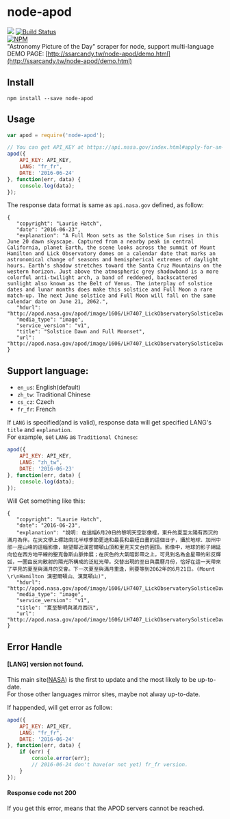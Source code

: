 # node-apod
![](https://david-dm.org/SSARCandy/node-apod.svg) [![Build Status](https://travis-ci.org/SSARCandy/node-apod.svg?branch=master)](https://travis-ci.org/SSARCandy/node-apod)  
[![NPM](https://nodei.co/npm/node-apod.png?downloads=true)](https://nodei.co/npm/node-apod/)  
"Astronomy Picture of the Day" scraper for node, support multi-language  
DEMO PAGE: [http://ssarcandy.tw/node-apod/demo.html](http://ssarcandy.tw/node-apod/demo.html) 

## Install

```
npm install --save node-apod
``` 

## Usage

```js
var apod = require('node-apod');

// You can get API_KEY at https://api.nasa.gov/index.html#apply-for-an-api-key
apod({
    API_KEY: API_KEY,
    LANG: "fr_fr",
    DATE: '2016-06-24'
}, function(err, data) {
    console.log(data);
});
```

The response data format is same as `api.nasa.gov` defined, as follow:
```
{
   "copyright": "Laurie Hatch",
   "date": "2016-06-23",
   "explanation": "A Full Moon sets as the Solstice Sun rises in this June 20 dawn skyscape. Captured from a nearby peak in central California, planet Earth, the scene looks across the summit of Mount Hamilton and Lick Observatory domes on a calendar date that marks an astronomical change of seasons and hemispherical extremes of daylight hours. Earth's shadow stretches toward the Santa Cruz Mountains on the western horizon. Just above the atmospheric grey shadowband is a more colorful anti-twilight arch, a band of reddened, backscattered sunlight also known as the Belt of Venus. The interplay of solstice dates and lunar months does make this solstice and Full Moon a rare match-up. The next June solstice and Full Moon will fall on the same calendar date on June 21, 2062.",
   "hdurl": "http://apod.nasa.gov/apod/image/1606/LH7407_LickObservatorySolsticeDawnMoonset_1440x960.jpg",
   "media_type": "image",
   "service_version": "v1",
   "title": "Solstice Dawn and Full Moonset",
   "url": "http://apod.nasa.gov/apod/image/1606/LH7407_LickObservatorySolsticeDawnMoonset_1024x683.jpg"
}
```

## Support language:
 - `en_us`: English(default)
 - `zh_tw`: Traditional Chinese
 - `cs_cz`: Czech
 - `fr_fr`: French

If `LANG` is specified(and is valid), response data will get specified LANG's `title` and `explanation`.  
For example, set `LANG` as `Traditional Chinese`:

```js
apod({
    API_KEY: API_KEY,
    LANG: "zh_tw",
    DATE: '2016-06-23'
}, function(err, data) {
    console.log(data);
});
```  

Will Get something like this: 

```
{
   "copyright": "Laurie Hatch",
   "date": "2016-06-23",
   "explanation": "說明: 在這幅6月20日的黎明天空影像裡，東升的夏至太陽有西沉的滿月為伴。在天文學上標誌南北半球季節更迭和最長和最短白畫的這個日子，攝於地球．加州中部一座山峰的這幅影像，眺望鄰近漢密爾頓山頂和里克天文台的圓頂。影像中，地球的影子綿延向位在西方地平線的聖克魯斯山脈伸展；在灰色的大氣暗影帶之上，可見到名為金星帶的彩反輝弧，一圈由反向散射的陽光所構成的泛紅光帶。交替出現的至日與農曆月份，恰好在這一天帶來了罕見的夏至與滿月的交會。下一次夏至與滿月重逢，則要等到2062年的6月21日。(Mount \r\nHamilton 漢密爾頓山、漢莫頓山)",
   "hdurl": "http://apod.nasa.gov/apod/image/1606/LH7407_LickObservatorySolsticeDawnMoonset_1440x960.jpg",
   "media_type": "image",
   "service_version": "v1",
   "title": "夏至黎明與滿月西沉",
   "url": "http://apod.nasa.gov/apod/image/1606/LH7407_LickObservatorySolsticeDawnMoonset_1024x683.jpg"
}
```

## Error Handle

#### [LANG] version not found.

This main site([NASA](http://apod.nasa.gov/)) is the first to update and the most likely to be up-to-date.  
For those other languages mirror sites, maybe not alway up-to-date.

If happended, will get error as follow:
```js
apod({
    API_KEY: API_KEY,
    LANG: "fr_fr",
    DATE: '2016-06-24'
}, function(err, data) {
    if (err) {
        console.error(err);
        // 2016-06-24 don't have(or not yet) fr_fr version.
    }
});
```

#### Response code not 200

If you get this error, means that the APOD servers cannot be reached.